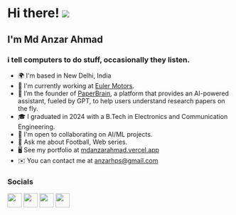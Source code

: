 Hi there! ![](https://user-images.githubusercontent.com/18350557/176309783-0785949b-9127-417c-8b55-ab5a4333674e.gif)
======================================================================================================================================

## I'm Md Anzar Ahmad

### i tell computers to do stuff, occasionally they listen.

- 🌍 I'm based in New Delhi, India
- 🔨 I'm currently working at [Euler Motors](https://www.eulermotors.com/en/).
- 🔭 I’m the founder of [PaperBrain](https://paperbrain.org), a platform that provides an AI-powered assistant, fueled by GPT, to help users understand research papers on the fly.
- 🎓 I graduated in 2024 with a B.Tech in Electronics and Communication Engineering.
- 🤝 I'm open to collaborating on AI/ML projects.
- 💬 Ask me about Football, Web series.
- 🖥️ See my portfolio at [mdanzarahmad.vercel.app](https://mdanzarahmad.vercel.app)
- ✉️ You can contact me at [anzarhps@gmail.com](mailto:anzarhps@gmail.com)


### Socials

<p align="left"> <a href="https://discord.com/users/SaadAnzar#3099" target="_blank" rel="noreferrer"><img src="https://raw.githubusercontent.com/danielcranney/readme-generator/main/public/icons/socials/discord.svg" width="32" height="32" /></a>    <a href="https://www.github.com/SaadAnzar" target="_blank" rel="noreferrer"><img src="https://raw.githubusercontent.com/danielcranney/readme-generator/main/public/icons/socials/github-dark.svg" width="32" height="32" /></a>    <a href="https://www.linkedin.com/in/anzarahmad" target="_blank" rel="noreferrer"><img src="https://raw.githubusercontent.com/danielcranney/readme-generator/main/public/icons/socials/linkedin.svg" width="32" height="32" /></a>    <a href="https://www.x.com/saad_anzar" target="_blank" rel="noreferrer"><img src="https://raw.githubusercontent.com/danielcranney/readme-generator/main/public/icons/socials/twitter-dark.svg" width="32" height="32" /></a></p>
